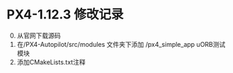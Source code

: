 # PX4-1.12.3 修改记录

0. 从官网下载源码
1. 在/PX4-Autopilot/src/modules 文件夹下添加 /px4_simple_app uORB测试模块
2. 添加CMakeLists.txt注释